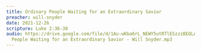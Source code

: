 ```yaml
---
title: Ordinary People Waiting for an Extraordinary Savior
preacher: will-snyder
date: 2021-12-26
scripture: Luke 2:36-38
audio: https://drive.google.com/file/d/1Au-wKba6rL_NEWY5utRTlESzzzBEQLAT/view
  People Waiting for an Extraordinary Savior - Will Snyder.mp3
---
```

